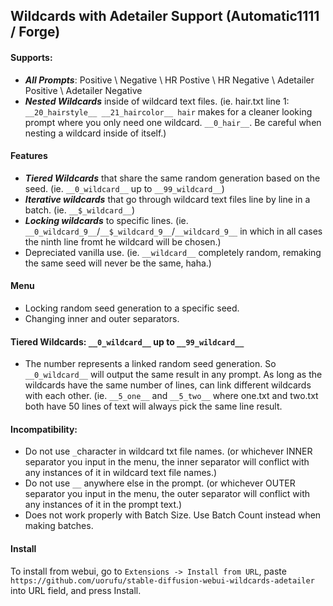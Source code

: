 ## Wildcards with Adetailer Support (Automatic1111 / Forge)

#### Supports:
* ***All Prompts***: Positive \ Negative \ HR Postive \ HR Negative \ Adetailer Positive \ Adetailer Negative
* ***Nested Wildcards*** inside of wildcard text files. (ie. hair.txt line 1: `__20_hairstyle__ __21_haircolor__ hair` makes for a cleaner looking prompt where you only need one wildcard. `__0_hair__`. Be careful when nesting a wildcard inside of itself.)

#### Features
* ***Tiered Wildcards*** that share the same random generation based on the seed. (ie. `__0_wildcard__` up to `__99_wildcard__`)
* ***Iterative wildcards*** that go through wildcard text files line by line in a batch. (ie. `__$_wildcard__`)
* ***Locking wildcards*** to specific lines. (ie. `__0_wildcard_9__`/`__$_wildcard_9__`/`__wildcard_9__` in which in all cases the ninth line fromt he wildcard will be chosen.)
* Depreciated vanilla use. (ie. `__wildcard__` completely random, remaking the same seed will never be the same, haha.)
#### Menu
* Locking random seed generation to a specific seed.
* Changing inner and outer separators.

#### Tiered Wildcards: `__0_wildcard__` up to `__99_wildcard__`
* The number represents a linked random seed generation. So `__0_wildcard__` will output the same result in any prompt. As long as the wildcards have the same number of lines, can link different wildcards with each other. (ie. `__5_one__` and `__5_two__` where one.txt and two.txt both have 50 lines of text will always pick the same line result.

#### Incompatibility:
- Do not use `_`character in wildcard txt file names. (or whichever INNER separator you input in the menu, the inner separator will conflict with any instances of it in wildcard text file names.)
- Do not use `__` anywhere else in the prompt. (or whichever OUTER separator you input in the menu, the outer separator will conflict with any instances of it in the prompt text.)
- Does not work properly with Batch Size. Use Batch Count instead when making batches.

#### Install
To install from webui, go to `Extensions -> Install from URL`, paste `https://github.com/uorufu/stable-diffusion-webui-wildcards-adetailer`
into URL field, and press Install.
